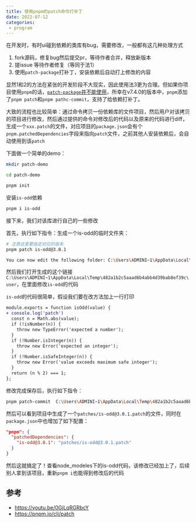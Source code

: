 ```yaml
---
title: 使用pnpm的patch命令打补丁
date: 2022-07-12
categories:
 - program
---
```


在开发时，有时ui碰到依赖的类库有bug，需要修改，一般都有这几种处理方式

1. fork源码，修复bug然后提交pr，等待作者合并，释放新版本
2. 提issue 等待作者修复（等同于法1）
3. 使用`patch-package`打补丁，安装依赖后自动打上修改的内容

显然1和2的方法在紧张的开发阶段不大现实，因此使用法3更为合理。但如果你项目使用`pnpm`的话，[`patch-package`并不能使用](https://github.com/ds300/patch-package/issues/338)，所幸在v7.4.0的版本中，`pnpm`添加了`pnpm patch`和`pnpm pathc-commit`，支持了给依赖打补丁。

大致的流程也比较简单：通过命令拷贝一份依赖库的文件项目，然后用户对该拷贝的项目进行修改，然后通过提供的命令对修改后的代码以及原来的代码进行diff，生成一个`xxx.patch`的文件，对应项目的`package.json`会有个`pnpm.patchedDependencies`字段来指向`patch`文件，之前其他人安装依赖后，会自动使用到该`patch`

下面做一个简单的demo：

```bash
mkdir patch-demo

cd patch-demo

pnpm init
```

安装`is-odd`依赖

```bash
pnpm i is-odd
```
接下来，我们对该库进行自己的一些修改

首先，执行如下指令：生成一个is-odd的临时文件夹：

```bash
# 注意这里要指定对应的版本
pnpm patch is-odd@3.0.1

You can now edit the following folder: C:\Users\ADMINI~1\AppData\Local\Temp\482a1b2c5aaad6b4abb4d39bab8ef39c\user
```

然后我们打开生成的这个链接`C:\Users\ADMINI~1\AppData\Local\Temp\482a1b2c5aaad6b4abb4d39bab8ef39c\user`，在里面修改`is-odd`的代码

`is-odd`的代码很简单，假设我们要在改方法加上一行打印

```diff
module.exports = function isOdd(value) {
+ console.log('patch')
  const n = Math.abs(value);
  if (!isNumber(n)) {
    throw new TypeError('expected a number');
  }
  if (!Number.isInteger(n)) {
    throw new Error('expected an integer');
  }
  if (!Number.isSafeInteger(n)) {
    throw new Error('value exceeds maximum safe integer');
  }
  return (n % 2) === 1;
};
```

修改完成保存后，执行如下指令：

```bash
pnpm patch-commit  C:\Users\ADMINI~1\AppData\Local\Temp\482a1b2c5aaad6b4abb4d39bab8ef39c\user 
```

然后可以看到项目中生成了一个`patches/is-odd@3.0.1.patch`的文件，同时在`package.json`中也增加了如下配置：

```json
"pnpm": {
  "patchedDependencies": {
    "is-odd@3.0.1": "patches/is-odd@3.0.1.patch"
  }
}
```

然后这就搞定了！查看node_modeles下的is-odd代码，该修改已经加上了，后续别人拿到该项目，重新`pnpm i`也能得到修改后的代码

## 参考

- https://youtu.be/0GjLqRGRbcY
- https://pnpm.io/cli/patch
